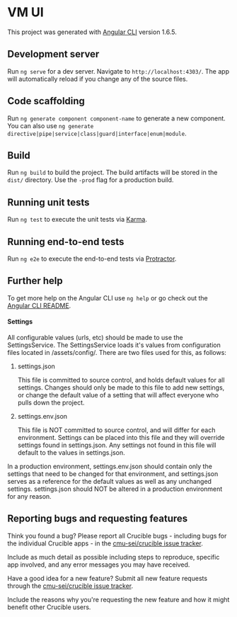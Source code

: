 # VM UI

This project was generated with [Angular CLI](https://github.com/angular/angular-cli) version 1.6.5.

## Development server

Run `ng serve` for a dev server. Navigate to `http://localhost:4303/`. The app will automatically reload if you change any of the source files.

## Code scaffolding

Run `ng generate component component-name` to generate a new component. You can also use `ng generate directive|pipe|service|class|guard|interface|enum|module`.

## Build

Run `ng build` to build the project. The build artifacts will be stored in the `dist/` directory. Use the `-prod` flag for a production build.

## Running unit tests

Run `ng test` to execute the unit tests via [Karma](https://karma-runner.github.io).

## Running end-to-end tests

Run `ng e2e` to execute the end-to-end tests via [Protractor](http://www.protractortest.org/).

## Further help

To get more help on the Angular CLI use `ng help` or go check out the [Angular CLI README](https://github.com/angular/angular-cli/blob/master/README.md).

#### Settings

All configurable values (urls, etc) should be made to use the SettingsService. The SettingsService loads it's values from configuration files located in /assets/config/. There are two files used for this, as follows:

1. settings.json

    This file is committed to source control, and holds default values for all settings. Changes should only be made to this file to add new settings, or change the default value of a setting that will affect everyone who pulls down the project.

2. settings.env.json

    This file is NOT committed to source control, and will differ for each environment. Settings can be placed into this file and they will override settings found in settings.json. Any settings not found in this file will default to the values in settings.json. 

In a production environment, settings.env.json should contain only the settings that need to be changed for that environment, and settings.json serves as a reference for the default values as well as any unchanged settings. settings.json should NOT be altered in a production environment for any reason.

## Reporting bugs and requesting features

Think you found a bug? Please report all Crucible bugs - including bugs for the individual Crucible apps - in the [cmu-sei/crucible issue tracker](https://github.com/cmu-sei/crucible/issues). 

Include as much detail as possible including steps to reproduce, specific app involved, and any error messages you may have received.

Have a good idea for a new feature? Submit all new feature requests through the [cmu-sei/crucible issue tracker](https://github.com/cmu-sei/crucible/issues). 

Include the reasons why you're requesting the new feature and how it might benefit other Crucible users.
